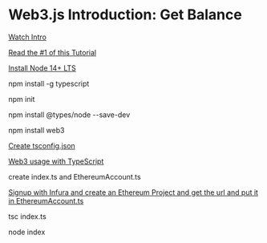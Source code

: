 # Web3.js Introduction: Get Balance

[Watch Intro](https://www.youtube.com/watch?v=t3wM5903ty0)

[Read the #1 of this Tutorial](https://www.dappuniversity.com/articles/web3-js-intro)

[Install Node 14+ LTS](https://nodejs.org/en/)

npm install -g typescript

npm init

npm install @types/node  --save-dev

npm install web3

[Create tsconfig.json](https://stackoverflow.com/questions/61305578/what-typescript-configuration-produces-output-closest-to-node-js-14-capabilities/61305579#61305579)

[Web3 usage with TypeScript](https://github.com/ChainSafe/web3.js#usage-with-typescript)

create index.ts and EthereumAccount.ts

[Signup with Infura and create an Ethereum Project and get the url and put it in EthereumAccount.ts](https://infura.io/)

tsc index.ts

node index




